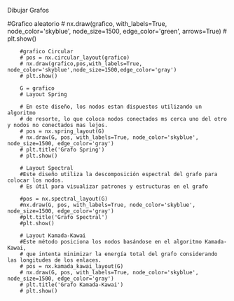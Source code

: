 Dibujar Grafos

#Grafico aleatorio
        # nx.draw(grafico, with_labels=True, node_color='skyblue', node_size=1500, edge_color='green', arrows=True)
        # plt.show()
        
        #grafico Circular
        # pos = nx.circular_layout(grafico)
        # nx.draw(grafico,pos,with_labels=True, node_color='skyblue',node_size=1500,edge_color='gray')
        # plt.show()
        
        G = grafico
        # Layout Spring
        
        # En este diseño, los nodos estan dispuestos utilizando un algoritmo 
        # de resorte, lo que coloca nodos conectados ms cerca uno del otro y nodos no conectados mas lejos.
        # pos = nx.spring_layout(G)
        # nx.draw(G, pos, with_labels=True, node_color='skyblue', node_size=1500, edge_color='gray')
        # plt.title('Grafo Spring')
        # plt.show()

        # Layout Spectral
        #Este diseño utiliza la descomposición espectral del grafo para colocar los nodos. 
        # Es útil para visualizar patrones y estructuras en el grafo
        
        #pos = nx.spectral_layout(G)
        #nx.draw(G, pos, with_labels=True, node_color='skyblue', node_size=1500, edge_color='gray')
        #plt.title('Grafo Spectral')
        #plt.show()
        
        # Layout Kamada-Kawai
        #Este método posiciona los nodos basándose en el algoritmo Kamada-Kawai,
        # que intenta minimizar la energía total del grafo considerando las longitudes de los enlaces.
        # pos = nx.kamada_kawai_layout(G)
        # nx.draw(G, pos, with_labels=True, node_color='skyblue', node_size=1500, edge_color='gray')
        # plt.title('Grafo Kamada-Kawai')
        # plt.show()
